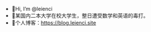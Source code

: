 - 👋Hi, I’m @leienci
- 👋某国内二本大学在校大学生，整日遭受数学和英语的毒打。
- 👋个人博客：https://blog.leienci.site
<!--- 个人博客：https://blog.leienci.site ---!>
<!---
leienci/leienci is a ✨ special ✨ repository because its `README.md` (this file) appears on your GitHub profile.
You can click the Preview link to take a look at your changes.
--->
